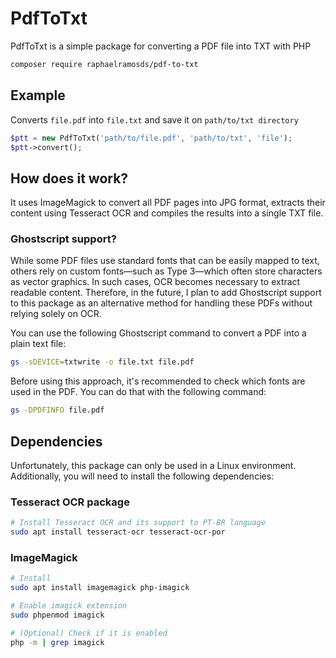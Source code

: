 # PdfToTxt

PdfToTxt is a simple package for converting a PDF file into TXT with PHP

```bash
composer require raphaelramosds/pdf-to-txt
```

## Example

Converts `file.pdf` into `file.txt` and save it on `path/to/txt directory`

```php
$ptt = new PdfToTxt('path/to/file.pdf', 'path/to/txt', 'file');
$ptt->convert();
```

## How does it work?

It uses ImageMagick to convert all PDF pages into JPG format, extracts their content using Tesseract OCR and compiles the results into a single TXT file.

### Ghostscript support?

While some PDF files use standard fonts that can be easily mapped to text, others rely on custom fonts—such as Type 3—which often store characters as vector graphics. In such cases, OCR becomes necessary to extract readable content. Therefore, in the future, I plan to add Ghostscript support to this package as an alternative method for handling these PDFs without relying solely on OCR.

You can use the following Ghostscript command to convert a PDF into a plain text file:

```bash
gs -sDEVICE=txtwrite -o file.txt file.pdf
```

Before using this approach, it's recommended to check which fonts are used in the PDF. You can do that with the following command:

```bash
gs -DPDFINFO file.pdf
```

## Dependencies

Unfortunately, this package can only be used in a Linux environment. Additionally, you will need to install the following dependencies:

### Tesseract OCR package

```bash
# Install Tesseract OCR and its support to PT-BR language
sudo apt install tesseract-ocr tesseract-ocr-por
```

### ImageMagick

```bash
# Install
sudo apt install imagemagick php-imagick

# Enable imagick extension
sudo phpenmod imagick

# (Optional) Check if it is enabled
php -m | grep imagick
```
